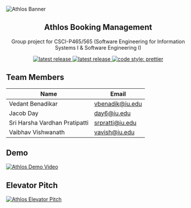 ![Athlos Banner](https://imgur.com/L6LjUZB.jpg)

<h2 align="center">Athlos Booking Management</h2>

<div align="center">
  
<p>Group project for CSCI-P465/565 (Software Engineering for Information Systems I & Software Engineering I)</p>
  
  <a href="https://github.com/jacobday/athlos/actions/workflows/node.js.yml">
    <img alt="latest release" src="https://github.com/jacobday/athlos/actions/workflows/node.js.yml/badge.svg?branch=main">
  </a>
  
  <a href="https://github.com/jacobday/athlos/releases/latest">
    <img alt="latest release" src="https://badgen.net/github/release/jacobday/athlos">
  </a>
 
  <a href="https://github.com/prettier/prettier">
    <img alt="code style: prettier" src="https://img.shields.io/badge/code_style-prettier-ff69b4.svg?style=flat-square">
  </a>
  
</div>

## Team Members

| Name                          | Email           |
| ----------------------------- | --------------- |
| Vedant Benadikar              | vbenadik@iu.edu |
| Jacob Day                     | day6@iu.edu     |
| Sri Harsha Vardhan Pratipatti | srpratti@iu.edu |
| Vaibhav Vishwanath            | vavish@iu.edu   |

## Demo

[![Athlos Demo Video](https://i.imgur.com/sFgWRsh.png)](https://www.youtube.com/watch?v=CGNq9niOS1I "Athlos Demo Video")

## Elevator Pitch

[![Athlos Elevator Pitch](https://i.imgur.com/sFgWRsh.png)](https://www.youtube.com/watch?v=CGNq9niOS1I "Athlos Elevator Pitch")

